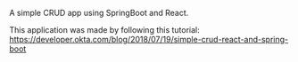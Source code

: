 A simple CRUD app using SpringBoot and React.

This application was made by following this tutorial: https://developer.okta.com/blog/2018/07/19/simple-crud-react-and-spring-boot